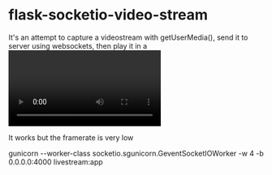 flask-socketio-video-stream
===========================

It's an attempt to capture a videostream with getUserMedia(), send it to server using websockets, then play it in a <video> control.

It works but the framerate is very low

gunicorn --worker-class socketio.sgunicorn.GeventSocketIOWorker -w 4 -b 0.0.0.0:4000 livestream:app
